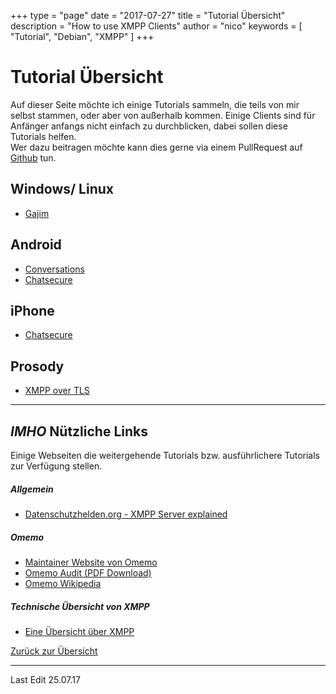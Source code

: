 +++
type = "page"
date = "2017-07-27"
title = "Tutorial Übersicht"
description = "How to use XMPP Clients"
author = "nico"
keywords = [ "Tutorial", "Debian", "XMPP" ]
+++
# Tutorial Übersicht
Auf dieser Seite möchte ich einige Tutorials sammeln, die teils von mir selbst stammen, oder aber von außerhalb kommen. Einige Clients sind für Anfänger anfangs nicht einfach zu durchblicken, dabei sollen diese Tutorials helfen.
<br>Wer dazu beitragen möchte kann dies gerne via einem PullRequest auf [Github](https://github.com/mightyBroccoli/hugo-magicbroccoli.de) tun.

## Windows/ Linux
- [Gajim](/page/tutorial/gajim)

## Android
- [Conversations](https://www.jabber.de/clients/android-ios/conversations-guide)
- [Chatsecure](/page/tutorial/chatsecure)

## iPhone
- [Chatsecure](/page/tutorial/chatsecure)

## Prosody
- [XMPP over TLS](/post/xmpp-over-tls/)<br>

---
## _IMHO_ Nützliche Links
Einige Webseiten die weitergehende Tutorials bzw. ausführlichere Tutorials zur Verfügung stellen.

##### Allgemein
- [Datenschutzhelden.org - XMPP Server explained](https://datenschutzhelden.org/2017/07/12/daten-sparsame-xmpp-server/)

##### Omemo
- [Maintainer Website von Omemo](https://conversations.im/omemo/)
- [Omemo Audit (PDF Download)](https://conversations.im/omemo/audit.pdf)
- [Omemo Wikipedia](https://de.wikipedia.org/wiki/OMEMO)

##### Technische Übersicht von XMPP
- [Eine Übersicht über XMPP](https://xmpp.org/about/technology-overview.html)

[Zurück zur Übersicht](/xmpp/)

- - -

Last Edit 25.07.17
